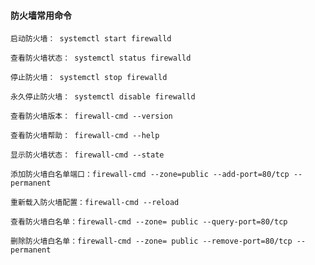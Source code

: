 
#### 防火墙常用命令

    启动防火墙： systemctl start firewalld

    查看防火墙状态： systemctl status firewalld

    停止防火墙： systemctl stop firewalld

    永久停止防火墙： systemctl disable firewalld

    查看防火墙版本： firewall-cmd --version

    查看防火墙帮助： firewall-cmd --help

    显示防火墙状态： firewall-cmd --state

    添加防火墙白名单端口：firewall-cmd --zone=public --add-port=80/tcp --permanent

    重新载入防火墙配置：firewall-cmd --reload

    查看防火墙白名单：firewall-cmd --zone= public --query-port=80/tcp

    删除防火墙白名单：firewall-cmd --zone= public --remove-port=80/tcp --permanent
